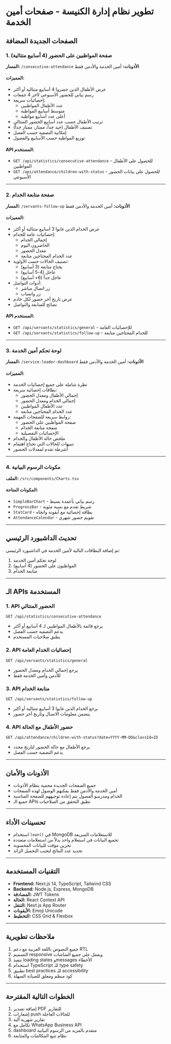 # تطوير نظام إدارة الكنيسة - صفحات أمين الخدمة

## الصفحات الجديدة المضافة

### 1. صفحة المواظبين على الحضور (4 أسابيع متتالية)
**المسار:** `/consecutive-attendance`
**الأذونات:** أمين الخدمة والأدمن فقط

#### المميزات:
- عرض الأطفال الذين حضروا 4 أسابيع متتالية أو أكثر
- رسم بياني للحضور الأسبوعي لآخر 4 جمعات
- إحصائيات سريعة:
  - عدد الأطفال المواظبين
  - متوسط أسابيع المواظبة
  - أعلى عدد أسابيع مواظبة
- ترتيب الأطفال حسب عدد أسابيع الحضور المتتالي
- تصنيف الأطفال (جيد جداً، ممتاز، ممتاز جداً)
- إمكانية التصفية حسب الفصل
- توزيع المواظبة حسب الأسابيع والفصول

#### API المستخدم:
- `GET /api/statistics/consecutive-attendance` - للحصول على الأطفال المواظبين
- `GET /api/attendance/children-with-status` - للحصول على بيانات الحضور الأسبوعي

---

### 2. صفحة متابعة الخدام
**المسار:** `/servants-follow-up`
**الأذونات:** أمين الخدمة والأدمن فقط

#### المميزات:
- عرض الخدام الذين غابوا 3 أسابيع متتالية أو أكثر
- إحصائيات عامة للخدام:
  - إجمالي الخدام
  - الحاضرون اليوم
  - معدل الحضور
  - عدد الخدام المحتاجين متابعة
- تصنيف الحالات حسب الأولوية:
  - يحتاج متابعة (3 أسابيع)
  - عاجل (4-5 أسابيع)
  - عاجل جداً (6+ أسابيع)
- أدوات التواصل:
  - زر اتصال مباشر
  - زر واتساب
- عرض تاريخ آخر حضور لكل خادم
- نصائح للمتابعة والتواصل

#### API المستخدم:
- `GET /api/servants/statistics/general` - للإحصائيات العامة
- `GET /api/servants/statistics/follow-up` - للخدام المحتاجين متابعة

---

### 3. لوحة تحكم أمين الخدمة
**المسار:** `/service-leader-dashboard`
**الأذونات:** أمين الخدمة والأدمن فقط

#### المميزات:
- نظرة شاملة على جميع إحصائيات الخدمة
- بطاقات إحصائية سريعة:
  - إجمالي الأطفال ومعدل الحضور
  - إجمالي الخدام ومعدل الحضور
  - عدد الأطفال المواظبين
  - عدد الخدام المحتاجين متابعة
- روابط سريعة للصفحات المهمة:
  - صفحة المواظبين على الحضور
  - صفحة متابعة الخدام
  - الإحصائيات التفصيلية
- ملخص حالة الأطفال والخدام
- تنبيهات للحالات التي تحتاج اهتمام
- أشرطة تقدم لمعدلات الحضور

---

### 4. مكونات الرسوم البيانية
**الملف:** `/src/components/Charts.tsx`

#### المكونات المتاحة:
- `SimpleBarChart` - رسم بياني بأعمدة بسيط
- `ProgressBar` - شريط تقدم مع نسبة مئوية
- `StatCard` - بطاقة إحصائية مع أيقونة واتجاه
- `AttendanceCalendar` - تقويم حضور شهري

---

## تحديث الداشبورد الرئيسي

تم إضافة البطاقات التالية لأمين الخدمة في الداشبورد الرئيسي:
1. لوحة تحكم أمين الخدمة
2. المواظبون على الحضور (4 أسابيع)
3. متابعة الخدام

---

## الـ APIs المستخدمة

### 1. API الحضور المتتالي
```
GET /api/statistics/consecutive-attendance
```
- يرجع قائمة بالأطفال المواظبين لـ 4 أسابيع أو أكثر
- يدعم التصفية حسب الفصل
- يطبق صلاحيات المستخدم

### 2. API إحصائيات الخدام العامة
```
GET /api/servants/statistics/general
```
- يرجع إجمالي الخدام ومعدل الحضور
- للأدمن وأمين الخدمة فقط

### 3. API متابعة الخدام
```
GET /api/servants/statistics/follow-up
```
- يرجع الخدام الذين غابوا 3 أسابيع متتالية أو أكثر
- يتضمن معلومات الاتصال وتاريخ آخر حضور

### 4. API حضور الأطفال مع الحالة
```
GET /api/attendance/children-with-status?date=YYYY-MM-DD&classId=ID
```
- يرجع الأطفال مع حالة الحضور لتاريخ محدد
- يدعم التصفية حسب الفصل

---

## الأذونات والأمان

- جميع الصفحات الجديدة محمية بنظام الأذونات
- أمين الخدمة والأدمن فقط يمكنهم الوصول لهذه الصفحات
- الخدام ومدرسو الفصول يتم إعادة توجيههم للصفحة المناسبة
- جميع الـ APIs تطبق التحقق من الصلاحيات

---

## تحسينات الأداء

- استخدام `lean()` في MongoDB للاستعلامات السريعة
- تجميع البيانات في استعلام واحد بدلاً من استعلامات متعددة
- تخزين مؤقت للبيانات المحسوبة
- تحديد عدد النتائج لتجنب التحميل الزائد

---

## التقنيات المستخدمة

- **Frontend:** Next.js 14, TypeScript, Tailwind CSS
- **Backend:** Node.js, Express, MongoDB
- **المصادقة:** JWT Tokens
- **الحالة:** React Context API
- **التنقل:** Next.js App Router
- **الأيقونات:** Emoji Unicode
- **التخطيط:** CSS Grid & Flexbox

---

## ملاحظات تطويرية

1. جميع النصوص باللغة العربية مع دعم RTL
2. التصميم responsive ويعمل على جميع الشاشات
3. تنفيذ loading states وmessages الأخطاء
4. استخدام TypeScript للـ type safety
5. تطبيق best practices للـ accessibility
6. كود منظم ومعلق للصيانة السهلة

---

## الخطوات التالية المقترحة

1. إضافة تصدير PDF للتقارير
2. إشعارات push للحالات العاجلة
3. تقارير شهرية آلية
4. تكامل مع WhatsApp Business API
5. dashboard متقدم بالمزيد من الرسوم البيانية
6. نظام تتبع المكالمات والمتابعة
